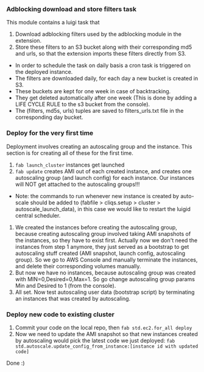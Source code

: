 ### Adblocking download and store filters task ###

This module contains a luigi task that

1. Download adblocking filters used by the adblocking module in the extension.
1. Store these filters to an S3 bucket along with their corresponding md5 and urls, so that the extension imports these filters directly from S3.

* In order to schedule the task on daily basis a cron task is triggered on the deployed instance.
* The filters are downloaded daily, for each day a new bucket is created in S3.
* These buckets are kept for one week in case of backtracking.
* They get deleted automatically after one week (This is done by adding a LIFE CYCLE RULE to the s3 bucket from the console).
* The (filters, md5s, urls) tuples are saved to filters_urls.txt file in the corresponding day bucket.

### Deploy for the very first time ###

Deployment involves creating an autoscaling group and the instance.
This section is for creating all of these for the first time.

1. `fab launch_cluster` instances get launched
1. `fab update` creates AMI out of each created instance, and creates one autoscaling group (and launch config) for each instance.
Our instances will NOT get attached to the autoscaling groups!!!
* Note: the commands to run whenever  new instance is created by auto-scale should be added to (fabfile > cliqs.setup > cluster > autoscale_launch_data), in this case we would like to restart the luigid central scheduler.
1. We created the instances before creating the autoscaling group, because creating autoscaling group involved taking AMI snapshots of the instances,
so they have to exist first.
Actually now we don't need the instances from step 1 anymore, they just served as a bootstrap to get autoscaling stuff created (AMI snapshot, launch config, autoscaling group). So we go to AWS Console and manually
terminate the instances, and delete their corresponding volumes manually.
1. But now we have no instances, because autoscaling group was created with MIN=0,Desired=0,Max=1. So go change autoscaling group params Min and Desired to 1 (from the console).
1. All set. Now test autoscaling user data (bootstrap script) by terminating an instances that was created by autoscaling.

### Deploy new code to existing cluster ###

1. Commit your code on the local repo, then `fab std.ec2.for_all deploy`
1. Now we need to update the AMI snapshot so that new instances created by autoscaling would pick the latest code we just deployed: `fab std.autoscale.update_config_from_instance:[instance id with updated code]`


Done :)
